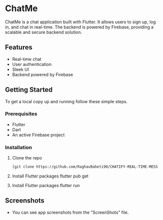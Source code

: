 # ChatMe

ChatMe is a chat application built with Flutter. It allows users to sign up, log in, and chat in real-time. The backend is powered by Firebase, providing a scalable and secure backend solution.

## Features

- Real-time chat
- User authentication
- Sleek UI
- Backend powered by Firebase

## Getting Started

To get a local copy up and running follow these simple steps.

### Prerequisites

- Flutter
- Dart
- An active Firebase project

### Installation

1. Clone the repo

   ```sh
   [git clone https://github.com/RaghavBaheti90/CHATIFY-REAL-TIME-MESSAGING-APP-](https://github.com/RaghavBaheti90/CHATIFY-REAL-TIME-MESSAGING-APP-?tab=readme-ov-file)

   ```

2. Install Flutter packages
   flutter pub get

3. Install Flutter packages
   flutter run

## Screenshots

- You can see app screenshots from the "ScreenShots" file.
